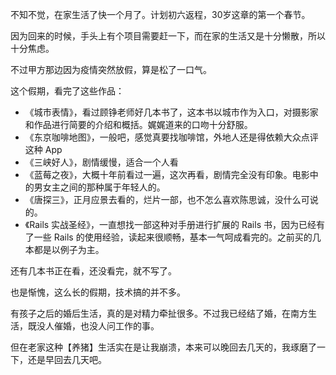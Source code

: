 不知不觉，在家生活了快一个月了。计划初六返程，30岁这章的第一个春节。



因为回来的时候，手头上有个项目需要赶一下，而在家的生活又是十分懒散，所以十分焦虑。

不过甲方那边因为疫情突然放假，算是松了一口气。



这个假期，看完了这些作品：

- 《城市表情》，看过顾铮老师好几本书了，这本书以城市作为入口，对摄影家和作品进行简要的介绍和概括。娓娓道来的口吻十分舒服。
- 《东京咖啡地图》，一般吧，感觉真要找咖啡馆，外地人还是得依赖大众点评这种 App
- 《三峡好人》，剧情缓慢，适合一个人看
- 《蓝莓之夜》，大概十年前看过一遍，这次再看，剧情完全没有印象。电影中的男女主之间的那种属于年轻人的。
- 《唐探三》，正月应景去看的，烂片一部，也不怎么喜欢陈思诚，没什么可说的。
- 《Rails 实战圣经》，一直想找一部这种对手册进行扩展的 Rails 书，因为已经有了一些 Rails 的使用经验，读起来很顺畅，基本一气呵成看完的。之前买的几本都是以例子为主。



还有几本书正在看，还没看完，就不写了。



也是惭愧，这么长的假期，技术搞的并不多。



有孩子之后的婚后生活，真的是对精力牵扯很多。不过我已经结了婚，在南方生活，既没人催婚，也没人问工作的事。



但在老家这种【养猪】生活实在是让我崩溃，本来可以晚回去几天的，我琢磨了一下，还是早回去几天吧。











 








